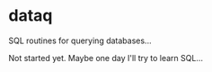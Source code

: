 dataq
=====

SQL routines for querying databases...

Not started yet. Maybe one day I'll try to learn SQL...
